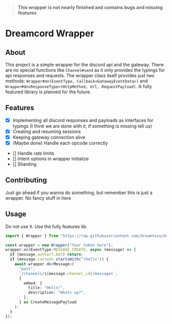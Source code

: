 > **This wrapper is not nearly finished and contains bugs and missing features**

# Dreamcord Wrapper

## About

This project is a simple wrapper for the discord api and the gateway. There are no special functions like `Channel#send` as it only provides the typings for api responses and requests. The wrapper class itself provides just two methods: `Wrapper#on(EventType, Callback<GatewayEventData>)` and `Wrapper#do<ResponseType>(HttpMethod, Url, RequestPayload)`.
A fully featured library is planned for the future.

## Features

- [X] Implementing all discord responses and payloads as interfaces for typings (I think we are done with it, if something is missing tell us)
- [X] Creating and resuming sessions
- [X] Keeping gateway connection alive
- [X] (Maybe done) Handle each opcode correctly
- [] Handle rate limits
- [] Intent options in wrapper initialize
- [] Sharding

## Contributing

Just go ahead if you wanna do something, but remember this is just a wrapper. No fancy stuff in here

## Usage

Do not use it. Use the fully features lib.

```ts
import { Wrapper } from "https://raw.githubusercontent.com/dreamtexx/dreamcord-wrapper/master/mod.ts";

const wrapper = new Wrapper("Your token here");
wrapper.on(EventType.MESSAGE_CREATE, async (message) => {
  if (message.author?.bot) return;
  if (message.content.startsWith("!hello")) {
    await wrapper.do<Message>(
      "post",
      `/channels/${message.channel_id}/messages`,
      {
        embed: {
          title: "Hello!",
          description: "Whats up?",
        },
      } as CreateMessagePayload
    );
  }
});
